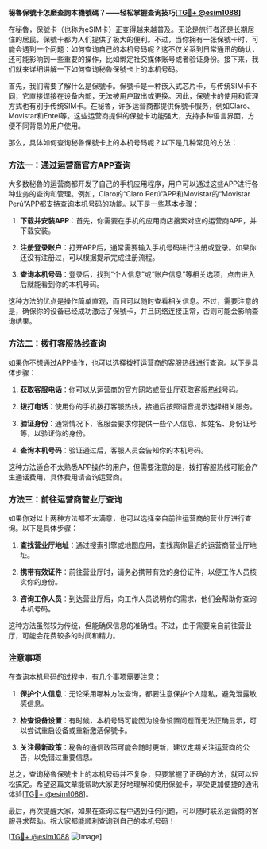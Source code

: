 **秘魯保號卡怎麽查詢本機號碼？——轻松掌握查询技巧[[TG💪+ @esim1088](https://t.me/s/esim1088)]**

在秘魯，保號卡（也称为eSIM卡）正变得越来越普及。无论是旅行者还是长期居住的居民，保號卡都为人们提供了极大的便利。不过，当你拥有一张保號卡时，可能会遇到一个问题：如何查询自己的本机号码呢？这不仅关系到日常通讯的确认，还可能影响到一些重要的操作，比如绑定社交媒体账号或者验证身份。接下来，我们就来详细讲解一下如何查询秘魯保號卡上的本机号码。

首先，我们需要了解什么是保號卡。保號卡是一种嵌入式芯片卡，与传统SIM卡不同，它直接焊接在设备内部，无法被用户取出或更换。因此，保號卡的使用和管理方式也有别于传统SIM卡。在秘魯，许多运营商都提供保號卡服务，例如Claro、Movistar和Entel等。这些运营商提供的保號卡功能强大，支持多种语言界面，方便不同背景的用户使用。

那么，具体如何查询秘魯保號卡上的本机号码呢？以下是几种常见的方法：

### 方法一：通过运营商官方APP查询

大多数秘魯的运营商都开发了自己的手机应用程序，用户可以通过这些APP进行各种业务的查询和管理。例如，Claro的“Claro Perú”APP和Movistar的“Movistar Perú”APP都支持查询本机号码的功能。以下是一些基本步骤：

1. **下载并安装APP**：首先，你需要在手机的应用商店搜索对应的运营商APP，并下载安装。
   
2. **注册登录账户**：打开APP后，通常需要输入手机号码进行注册或登录。如果你还没有注册过，可以根据提示完成注册流程。

3. **查询本机号码**：登录后，找到“个人信息”或“账户信息”等相关选项，点击进入后就能看到你的本机号码。

这种方法的优点是操作简单直观，而且可以随时查看相关信息。不过，需要注意的是，确保你的设备已经成功激活了保號卡，并且网络连接正常，否则可能会影响查询结果。

### 方法二：拨打客服热线查询

如果你不想通过APP操作，也可以选择拨打运营商的客服热线进行查询。以下是具体步骤：

1. **获取客服电话**：你可以从运营商的官方网站或营业厅获取客服热线号码。

2. **拨打电话**：使用你的手机拨打客服热线，接通后按照语音提示选择相关服务。

3. **验证身份**：通常情况下，客服会要求你提供一些个人信息，如姓名、身份证号等，以验证你的身份。

4. **查询本机号码**：验证通过后，客服人员会告知你的本机号码。

这种方法适合不太熟悉APP操作的用户，但需要注意的是，拨打客服热线可能会产生通话费用，具体费用请咨询运营商。

### 方法三：前往运营商营业厅查询

如果你对以上两种方法都不太满意，也可以选择亲自前往运营商的营业厅进行查询。以下是具体步骤：

1. **查找营业厅地址**：通过搜索引擎或地图应用，查找离你最近的运营商营业厅地址。

2. **携带有效证件**：前往营业厅时，请务必携带有效的身份证件，以便工作人员核实你的身份。

3. **咨询工作人员**：到达营业厅后，向工作人员说明你的需求，他们会帮助你查询本机号码。

这种方法虽然较为传统，但能确保信息的准确性。不过，由于需要亲自前往营业厅，可能会花费较多的时间和精力。

### 注意事项

在查询本机号码的过程中，有几个事项需要注意：

1. **保护个人信息**：无论采用哪种方法查询，都要注意保护个人隐私，避免泄露敏感信息。

2. **检查设备设置**：有时候，本机号码可能因为设备设置问题而无法正确显示，可以尝试重启设备或重新激活保號卡。

3. **关注最新政策**：秘魯的通信政策可能会随时更新，建议定期关注运营商的公告，以免错过重要信息。

总之，查询秘魯保號卡上的本机号码并不复杂，只要掌握了正确的方法，就可以轻松搞定。希望这篇文章能帮助大家更好地理解和使用保號卡，享受更加便捷的通讯体验[[TG💪+ @esim1088](https://t.me/s/esim1088)]。

最后，再次提醒大家，如果在查询过程中遇到任何问题，可以随时联系运营商的客服寻求帮助。祝大家都能顺利查询到自己的本机号码！

[[TG💪+ @esim1088](https://t.me/s/esim1088) ![Image](https://i.postimg.cc/4NQfJmqS/Snipaste-2025-05-13-00-14-12.png)]